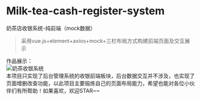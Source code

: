 # Milk-tea-cash-register-system
奶茶店收银系统-纯前端（mock数据）

> 采用vue.js+element+axios+mock+三栏布局方式构建前端页面及交互展示

作品展示：  
![奶茶收银系统](https://i.loli.net/2020/05/11/13yt8kC6BPUI5W9.png)  
本项目只实现了后台管理系统的收银前端板块，后台数据交互并不涉及，也实现了页面增删改查功能，以此项目主要锻炼自己的页面布局能力，希望也能对各位小伙伴们有所帮助！如果喜欢，欢迎STAR~~
